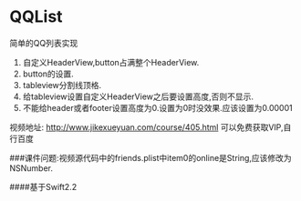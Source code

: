 # QQList
简单的QQ列表实现

1. 自定义HeaderView,button占满整个HeaderView.
2. button的设置.
3. tableview分割线顶格.
4. 给tableview设置自定义HeaderView之后要设置高度,否则不显示.
5. 不能给header或者footer设置高度为0.设置为0时没效果.应该设置为0.00001

视频地址: http://www.jikexueyuan.com/course/405.html
可以免费获取VIP,自行百度

###课件问题:视频源代码中的friends.plist中item0的online是String,应该修改为NSNumber.

####基于Swift2.2
